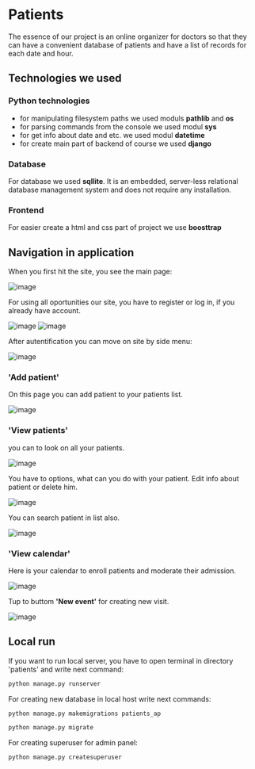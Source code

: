 
# Patients

The essence of our project is an online organizer for doctors so that they can have a convenient database of patients and have a list of records for each date and hour.

## Technologies we used
### Python technologies
- for manipulating filesystem paths we used moduls **pathlib** and **os**
- for parsing commands from the console we used modul **sys**
- for get info about date and etc. we used modul **datetime**
- for create main part of backend of course we used **django**

### Database
For database we used **sqllite**.
It is an embedded, server-less relational database management system and does not require any installation.

### Frontend
For easier create a html and css part of project we use **boosttrap**

## Navigation in application

When you first hit the site, you see the main page:

![image](https://user-images.githubusercontent.com/116711001/231284846-1bf38294-e3cb-44af-b5c8-89d434078cbc.png)

For using all oportunities our site, you have to register or log in, if you already have account.

![image](https://user-images.githubusercontent.com/116711001/231284999-0e99b87a-d5fb-4b1c-b725-404ee9c909f0.png)
![image](https://user-images.githubusercontent.com/116711001/231285020-73c01b4e-3388-4bd1-9421-900ba8b67202.png)


After autentification you can move on site by side menu:

![image](https://user-images.githubusercontent.com/116711001/231285167-9c72401c-0d08-4378-8bb0-51c5f0b0c76b.png)

### 'Add patient' 
On this page you can add patient to your patients list.

![image](https://user-images.githubusercontent.com/116711001/231285305-93ac7f3f-1c90-46b0-b3b4-ca4a408c2a6d.png)

### 'View patients' 
you can to look on all your patients.

![image](https://user-images.githubusercontent.com/116711001/231285567-4a5077e7-0bd1-4e64-b569-47e8fb59e932.png)

You have to options, what can you do with your patient. Edit info about patient or delete him.

![image](https://user-images.githubusercontent.com/116711001/231285745-9a2e71f3-d63d-41d3-b639-56e6f077fa5b.png)

You can search patient in list also.

![image](https://user-images.githubusercontent.com/116711001/231285771-216c9142-b34d-49c9-b9a0-f7dd1066bd82.png)

### 'View calendar'
Here is your calendar to enroll patients and moderate their admission.

![image](https://user-images.githubusercontent.com/116711001/231285884-bb355e86-156a-4e5d-b076-6e9295f3bca2.png)

Tup to buttom **'New event'** for creating new visit.

![image](https://user-images.githubusercontent.com/116711001/231285956-46386269-6bf1-4188-a011-e209a83afa28.png)

## Local run

If you want to run local server, you have to open terminal in directory 'patients' and write next command:
```bash
python manage.py runserver

```

For creating new database in local host write next commands:

```bash
python manage.py makemigrations patients_ap

python manage.py migrate 
```

For creating superuser for admin panel:

```bash
python manage.py createsuperuser
```






